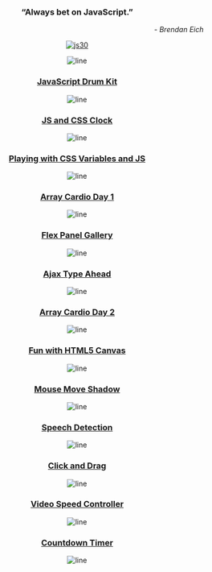 <div align="center">

### “Always bet on JavaScript.”

<p align="end"><em>- Brendan Eich</em></p>

[![js30](https://i.postimg.cc/8cpWXYyY/js30.png "Build things. Lots of things. Build 1,000 things. Keep it up and don't stop.")](https://javascript30.com)

</div>

<div align="center">

![line](https://capsule-render.vercel.app/api?type=rect&color=gradient&height=1)

### **[JavaScript Drum Kit](https://isbendiyarovanezrin.github.io/JavaScriptDrumKit "Click me!🙂")**

![line](https://capsule-render.vercel.app/api?type=rect&color=gradient&height=2)

### **[JS and CSS Clock](https://isbendiyarovanezrin.github.io/AnalogClock "Click me!🙂")**

![line](https://capsule-render.vercel.app/api?type=rect&color=gradient&height=3)

### **[Playing with CSS Variables and JS](https://isbendiyarovanezrin.github.io/PlayingWithCSSVariablesAndJS "Click me!🙂")**

![line](https://capsule-render.vercel.app/api?type=rect&color=gradient&height=4)

### **[Array Cardio Day 1](https://github.com/isbendiyarovanezrin/JavaScript30/tree/master/04%20-%20Array%20Cardio%20Day%201#readme "Click me!🙂")**

![line](https://capsule-render.vercel.app/api?type=rect&color=gradient&height=5)

### **[Flex Panel Gallery](https://isbendiyarovanezrin.github.io/FlexPanelGallery "Click me!🙂")**

![line](https://capsule-render.vercel.app/api?type=rect&color=gradient&height=6)

### **[Ajax Type Ahead](https://isbendiyarovanezrin.github.io/AjaxTypeAhead "Click me!🙂")**

![line](https://capsule-render.vercel.app/api?type=rect&color=gradient&height=7)

### **[Array Cardio Day 2](https://github.com/isbendiyarovanezrin/JavaScript30/tree/master/07%20-%20Array%20Cardio%20Day%202#readme "Click me!🙂")**

![line](https://capsule-render.vercel.app/api?type=rect&color=gradient&height=8)

### **[Fun with HTML5 Canvas](https://isbendiyarovanezrin.github.io/FunWithCanvas "Click me!🙂")**

![line](https://capsule-render.vercel.app/api?type=rect&color=gradient&height=9)

### **[Mouse Move Shadow](https://isbendiyarovanezrin.github.io/MouseMoveShadow "Click me!🙂")**

![line](https://capsule-render.vercel.app/api?type=rect&color=gradient&height=10)

### **[Speech Detection](https://isbendiyarovanezrin.github.io/SpeechDetection "Click me!🙂")**

![line](https://capsule-render.vercel.app/api?type=rect&color=gradient&height=11)

### **[Click and Drag](https://isbendiyarovanezrin.github.io/ClickAndDrag "Click me!🙂")**

![line](https://capsule-render.vercel.app/api?type=rect&color=gradient&height=12)

### **[Video Speed Controller](https://isbendiyarovanezrin.github.io/VideoSpeedController "Click me!🙂")**

![line](https://capsule-render.vercel.app/api?type=rect&color=gradient&height=13)

### **[Countdown Timer](https://isbendiyarovanezrin.github.io/CountdownTimer "Click me!🙂")**

![line](https://capsule-render.vercel.app/api?type=rect&color=gradient&height=14)

</div>
